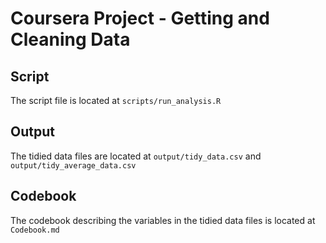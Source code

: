 # Coursera Project - Getting and Cleaning Data

## Script
The script file is located at `scripts/run_analysis.R`

## Output
The tidied data files are located at `output/tidy_data.csv` and `output/tidy_average_data.csv`

## Codebook
The codebook describing the variables in the tidied data files is located at `Codebook.md`
